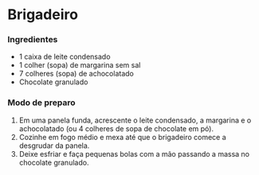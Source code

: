 # Brigadeiro 

### Ingredientes
 - 1 caixa de leite condensado
 - 1 colher (sopa) de margarina sem sal
 - 7 colheres (sopa) de achocolatado
 - Chocolate granulado

### Modo de preparo
1. Em uma panela funda, acrescente o leite condensado, a margarina e o achocolatado (ou 4 colheres de sopa de chocolate em pó).
2. Cozinhe em fogo médio e mexa até que o brigadeiro comece a desgrudar da panela.
3. Deixe esfriar e faça pequenas bolas com a mão passando a massa no chocolate granulado.
